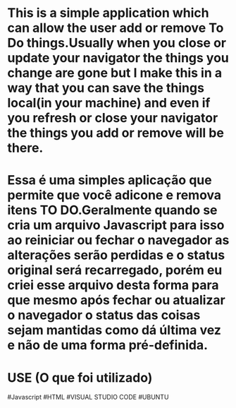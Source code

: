 # This is a simple application which can allow the user add or remove To Do things.Usually when you close or update your navigator the things you change are gone but I make this in a way that you can save the things local(in your machine) and even if you refresh or close your navigator the things you add or remove will be there.


# Essa é uma simples aplicação que permite que você adicone e remova itens TO DO.Geralmente quando se cria um arquivo Javascript para isso ao reiniciar ou fechar o navegador as alterações serão perdidas e o status original será recarregado, porém eu criei esse arquivo desta forma para que mesmo após fechar ou atualizar o navegador o status das coisas sejam mantidas como dá última vez e não de uma forma pré-definida.

# USE (O que foi utilizado)
  #Javascript
  #HTML
  #VISUAL STUDIO CODE
  #UBUNTU
  
